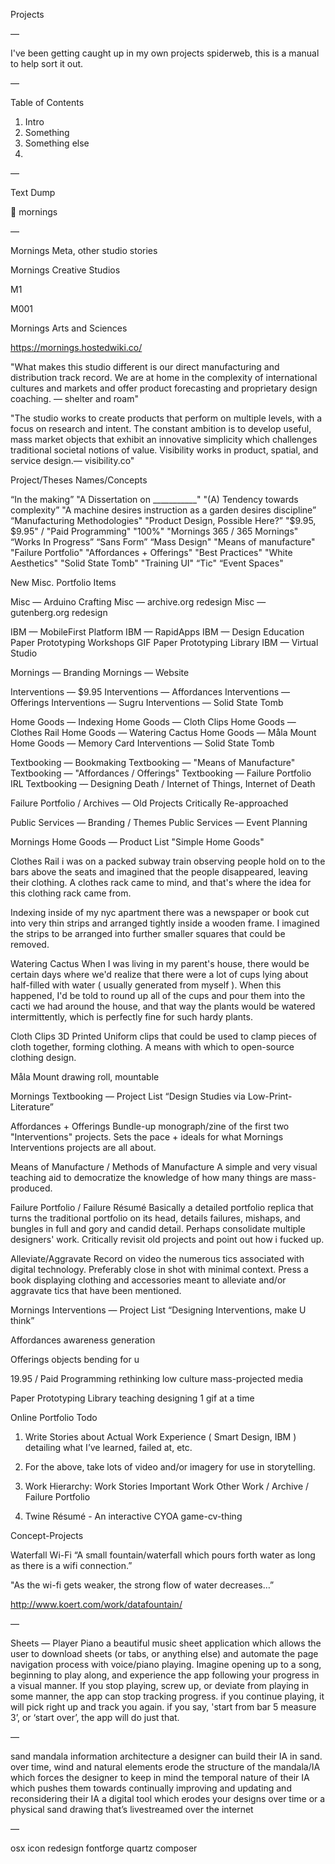 Projects

—

I've been getting caught up in my own projects spiderweb, this is a manual to help sort it out.

—

Table of Contents

1. Intro
2. Something
3. Something else
4. 

—

Text Dump

🌅 mornings

—

Mornings Meta, other studio stories

Mornings Creative Studios

M1

M001

Mornings Arts and Sciences

https://mornings.hostedwiki.co/

"What makes this studio different is our direct manufacturing and distribution track record. We are at home in the complexity of international cultures and markets and offer product forecasting and proprietary design coaching. — shelter and roam"

"The studio works to create products that perform on multiple levels, with a focus on research and intent. The constant ambition is to develop useful, mass market objects that exhibit an innovative simplicity which challenges traditional societal notions of value. Visibility works in product, spatial, and service design.— visibility.co"

Project/Theses Names/Concepts

“In the making”
"A Dissertation on ___________"
"(A) Tendency towards complexity”
"A machine desires instruction as a garden desires discipline”
“Manufacturing Methodologies"
"Product Design, Possible Here?”
"$9.95, $9.95" / "Paid Programming"
"100%"
"Mornings 365 / 365 Mornings"
“Works In Progress”
“Sans Form”
“Mass Design"
"Means of manufacture"
"Failure Portfolio"
"Affordances + Offerings"
"Best Practices"
"White Aesthetics"
"Solid State Tomb"
"Training UI"
“Tic"
“Event Spaces"

New Misc. Portfolio Items

Misc — Arduino Crafting
Misc — archive.org redesign
Misc — gutenberg.org redesign

IBM — MobileFirst Platform
IBM — RapidApps
IBM — Design Education
Paper Prototyping Workshops
GIF Paper Prototyping Library
IBM — Virtual Studio

Mornings — Branding
Mornings — Website

Interventions — $9.95
Interventions — Affordances
Interventions — Offerings
Interventions — Sugru
Interventions — Solid State Tomb

Home Goods — Indexing
Home Goods — Cloth Clips 
Home Goods — Clothes Rail
Home Goods — Watering Cactus
Home Goods — Måla Mount
Home Goods — Memory Card
Interventions — Solid State Tomb

Textbooking — Bookmaking
Textbooking — "Means of Manufacture"
Textbooking — "Affordances / Offerings"
Textbooking — Failure Portfolio IRL
Textbooking — Designing Death / Internet of Things, Internet of Death

Failure Portfolio / Archives — Old Projects Critically Re-approached

Public Services — Branding / Themes
Public Services — Event Planning

Mornings Home Goods — Product List
"Simple Home Goods"

Clothes Rail
i was on a packed subway train observing people hold on to the bars above the seats and imagined that the people disappeared, leaving their clothing. A clothes rack came to mind, and that's where the idea for this clothing rack came from.

Indexing
inside of my nyc apartment there was a newspaper or book cut into very thin strips and arranged tightly inside a wooden frame. I imagined the strips to be arranged into further smaller squares that could be removed.

Watering Cactus
When I was living in my parent's house, there would be certain days where we'd realize that there were a lot of cups lying about half-filled with water ( usually generated from myself ). When this happened, I'd be told to round up all of the cups and pour them into the cacti we had around the house, and that way the plants would be watered intermittently, which is perfectly fine for such hardy plants.

Cloth Clips
3D Printed Uniform clips that could be used to clamp pieces of cloth together, forming clothing. A means with which to open-source clothing design.

Måla Mount
drawing roll, mountable

Mornings Textbooking — Project List
“Design Studies via Low-Print-Literature”

Affordances + Offerings
Bundle-up monograph/zine of the first two "Interventions" projects. Sets the pace + ideals for what Mornings Interventions projects are all about.

Means of Manufacture / Methods of Manufacture
A simple and very visual teaching aid to democratize the knowledge of how many things are mass-produced.
   
Failure Portfolio / Failure Résumé
Basically a detailed portfolio replica that turns the traditional portfolio on its head, details  failures, mishaps, and bungles in full and gory and candid detail. Perhaps consolidate multiple designers' work. Critically revisit old projects and point out how i fucked up.

Alleviate/Aggravate 
Record on video the numerous tics associated with digital technology. Preferably close in shot with minimal context. Press a book displaying clothing and accessories meant to alleviate and/or aggravate tics that have been mentioned.

Mornings Interventions — Project List
“Designing Interventions, make U think”

Affordances
awareness generation

Offerings
objects bending for u

19.95 / Paid Programming
rethinking low culture mass-projected media

Paper Prototyping Library
teaching designing 1 gif at a time

Online Portfolio Todo

1. Write Stories about Actual Work Experience ( Smart Design, IBM ) detailing what I’ve learned, failed at, etc.

2. For the above, take lots of video and/or imagery for use in storytelling.

3. Work Hierarchy:
    Work Stories
    Important Work
    Other Work / Archive / Failure Portfolio
    
4. Twine Résumé - An interactive CYOA game-cv-thing

Concept-Projects

Waterfall Wi-Fi
“A small fountain/waterfall which pours forth water as long as there is a wifi connection.”

"As the wi-fi gets weaker, the strong flow of water decreases…”

http://www.koert.com/work/datafountain/

—

Sheets — Player Piano
a beautiful music sheet application which allows the user to download sheets (or tabs, or anything else) and automate the page navigation process with voice/piano playing.
Imagine opening up to a song, beginning to play along, and experience the app following your progress in a visual manner.
If you stop playing, screw up, or deviate from playing in some manner, the app can stop tracking progress.
if you continue playing, it will pick right up and track you again.
if you say, 'start from bar 5 measure 3’, or ‘start over’, the app will do just that.

—

sand mandala information architecture
a designer can build their IA in sand.
over time, wind and natural elements erode the structure of the mandala/IA
which forces the designer to keep in mind the temporal nature of their IA
which pushes them towards continually improving and updating and reconsidering their IA
a digital tool which erodes your designs over time or
a physical sand drawing that’s livestreamed over the internet

—

osx icon redesign
fontforge
quartz composer
